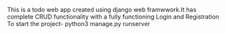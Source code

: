 This is a todo web app created using django web framwwork.It has complete CRUD functionality with a fully functioning Login and Registration
To start the project- python3 manage.py runserver
